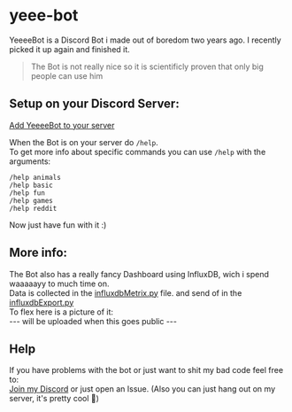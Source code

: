 # yeee-bot
YeeeeBot is a Discord Bot i made out of boredom two years ago. I recently picked it up again and finished it.
> The Bot is not really nice so it is scientificly proven that only big people can use him
## Setup on your Discord Server:
[Add YeeeeBot to your server](https://discord.com/api/oauth2/authorize?client_id=728319090510528602&permissions=277025516544&scope=bot%20applications.commands)

When the Bot is on your server do `/help`.<br/>
To get more info about specific commands you can use `/help` with the arguments:
```
/help animals
/help basic
/help fun
/help games
/help reddit
```
Now just have fun with it :)

## More info:
The Bot also has a really fancy Dashboard using InfluxDB, wich i spend waaaaayy to much time on.<br/>
Data is collected in the [influxdbMetrix.py](/cogs/influxdbMetrix.py) file. and send of in the [influxdbExport.py](/influx/influxdbExport.py) <br/>
To flex here is a picture of it:<br/>
--- will be uploaded when this goes public ---

## Help
If you have problems with the bot or just want to shit my bad code feel free to: <br/>
[Join my Discord](https://discord.gg/rfXnpXsnSj) or just open an Issue.
(Also you can just hang out on my server, it's pretty cool 🌚)
